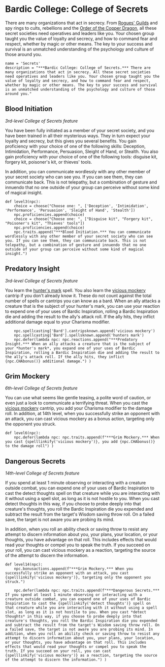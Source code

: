 # Bardic College: College of Secrets
There are many organizations that act in secrecy. From [Rogues' Guilds](../../Organizations/RoguesGuilds/) and spy rings to cults, rebellions and the [Order of the Copper Dragon](../../Organizations/MilitantOrders/DraconicOrder/Copper.md), all these secret societies need operatives and leaders like you. Your chosen group taught you the value of loyalty and secrecy, and how to command fear and respect, whether by magic or other means. The key to your success and survival is an unmatched understanding of the psychology and culture of those around you.

```
name = 'Secrets'
description = "***Bardic College: College of Secrets.*** There are many organizations that act in secrecy. All these secret societies need operatives and leaders like you. Your chosen group taught you the value of loyalty and secrecy, and how to command fear and respect, whether by magic or other means. The key to your success and survival is an unmatched understanding of the psychology and culture of those around you."
```

## Blood Initiation
*3rd-level College of Secrets feature*

You have been fully initiated as a member of your secret society, and you have been trained in all their mysterious ways. They in turn expect your loyalty and secrecy, but this gives you several benefits. You gain proficiency with your choice of one of the following skills: Deception, Intimidation, Performance, Persuasion, Sleight of Hand, or Stealth. You also gain proficiency with your choice of one of the following tools: disguise kit, forgery kit, poisoner's kit, or thieves' tools.

In addition, you can communicate wordlessly with any other member of your secret society who can see you. If you can see them, they can communicate back. This is not telepathy, but a combination of gesture and innuendo that no one outside of your group can perceive without some kind of magical insight.

```
def level3(npc):
    choice = choose("Choose one: ", ['Deception', 'Intimidation', 'Performance', 'Persuasion', 'Sleight of Hand', 'Stealth'])
    npc.proficiencies.append(choice)
    choice = choose("Choose one: ", ["Disguise kit", "Forgery kit", "Poisoner's kit", "Thieves' tools"])
    npc.proficiencies.append(choice)
    npc.traits.append("***Blood Initiation.*** You can communicate wordlessly with any other member of your secret society who can see you. If you can see them, they can communicate back. This is not telepathy, but a combination of gesture and innuendo that no one outside of your group can perceive without some kind of magical insight.")
```

## Predatory Insight
*3rd-level College of Secrets feature*

You learn the [hunter's mark](../../Magic/Spells/hunters-mark.md) spell. You also learn the [vicious mockery](../../Magic/Spells/vicious-mockery.md) cantrip if you don't already know it. These do not count against the total number of spells or cantrips you can know as a bard. When an ally attacks a creature that is the subject of your hunter's mark, you can use your reaction to expend one of your uses of Bardic Inspiration, rolling a Bardic Inspiration die and adding the result to the ally's attack roll. If the ally hits, they inflict additional damage equal to your Charisma modifier.

```
    npc.spellcasting['Bard'].cantripsknown.append('vicious mockery')
    npc.spellcasting['Bard'].spellsknown.append('hunters mark')
    npc.defer(lambda npc: npc.reactions.append("***Predatory Insight.*** When an ally attacks a creature that is the subject of your *hunter's mark*, you expand one of your uses of Bardic Inspiration, rolling a Bardic Inspiration die and adding the result to the ally's attack roll. If the ally hits, they inflict {npc.CHAbonus()} additional damage.") )
```

## Grim Mockery
*6th-level College of Secrets feature*

You can use what seems like gentle teasing, a polite word of caution, or even just a look to communicate a terrifying threat. When you cast the [vicious mockery](../../Magic/Spells/vicious-mockery.md) cantrip, you add your Charisma modifier to the damage roll. In addition, at 14th level, when you successfully strike an opponent with an attack, you can cast vicious mockery as a bonus action, targeting only the opponent you struck.

```
def level6(npc):
    npc.defer(lambda npc: npc.traits.append(f"***Grim Mockery.*** When you cast {spelllinkify('vicious mockery')}, you add {npc.CHAbonus()} to the damage roll") )
```

## Dangerous Secrets
*14th-level College of Secrets feature*

If you spend at least 1 minute observing or interacting with a creature outside combat, you can expend one of your uses of Bardic Inspiration to cast the detect thoughts spell on that creature while you are interacting with it without using a spell slot, as long as it is not hostile to you. When you cast detect thoughts in this way, if you choose to probe deeply into that creature's thoughts, you roll the Bardic Inspiration die you expended and subtract the result from the target's Wisdom saving throw roll. On a failed save, the target is not aware you are probing its mind.

In addition, when you roll an ability check or saving throw to resist any attempt to discern information about you, your plans, your location, or your thoughts, you have advantage on that roll. This includes effects that would read your thoughts or compel you to speak the truth. If you succeed on your roll, you can cast vicious mockery as a reaction, targeting the source of the attempt to discern the information.

```
def level14(npc):
    npc.bonusactions.append(f"***Grim Mockery.*** When you successfully strike an opponent with an attack, you cast {spelllinkify('vicious mockery')}, targeting only the opponent you struck.")

    npc.defer(lambda npc: npc.traits.append(f"***Dangerous Secrets.*** If you spend at least 1 minute observing or interacting with a creature outside combat, you can expend one of your uses of Bardic Inspiration to cast the {spelllinkify('detect thoughts')} spell on that creature while you are interacting with it without using a spell slot, as long as it is not hostile to you. When you cast *detect thoughts* in this way, if you choose to probe deeply into that creature's thoughts, you roll the Bardic Inspiration die you expended and subtract the result from the target's Wisdom saving throw roll. On a failed save, the target is not aware you are probing its mind. In addition, when you roll an ability check or saving throw to resist any attempt to discern information about you, your plans, your location, or your thoughts, you have advantage on that roll. This includes effects that would read your thoughts or compel you to speak the truth. If you succeed on your roll, you can cast {spelllinkify('vicious mockery')} as a reaction, targeting the source of the attempt to discern the information.") )
```
